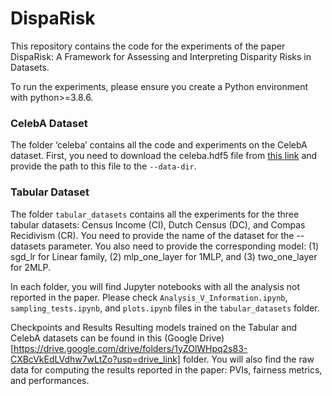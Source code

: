 # DispaRisk
This repository contains the code for the experiments of the paper DispaRisk: A Framework for Assessing and Interpreting Disparity Risks in Datasets.

To run the experiments, please ensure you create a Python environment with python>=3.8.6.

### CelebA Dataset
The folder ‘celeba’ contains all the code and experiments on the CelebA dataset. First, you need to download the celeba.hdf5 file from [this link](https://drive.google.com/drive/folders/1lbw4laF9vsNKVAzTZoCjla-dGNAAFVtz?usp=sharing) and provide the path to this file to the `--data-dir`.

### Tabular Dataset
The folder `tabular_datasets` contains all the experiments for the three tabular datasets: Census Income (CI), Dutch Census (DC), and Compas Recidivism (CR). You need to provide the name of the dataset for the --datasets parameter. You also need to provide the corresponding model: (1) sgd_lr for Linear family, (2) mlp_one_layer for 1MLP, and (3) two_one_layer for 2MLP.

In each folder, you will find Jupyter notebooks with all the analysis not reported in the paper. Please check `Analysis_V_Information.ipynb`, `sampling_tests.ipynb`, and `plots.ipynb` files in the `tabular_datasets` folder.


Checkpoints and Results
Resulting models trained on the Tabular and CelebA datasets can be found in this (Google Drive)[https://drive.google.com/drive/folders/1yZOlWHpq2s83-CXBcVkEdLVdhw7wLtZo?usp=drive_link] folder. You will also find the raw data for computing the results reported in the paper: PVIs, fairness metrics, and performances.
